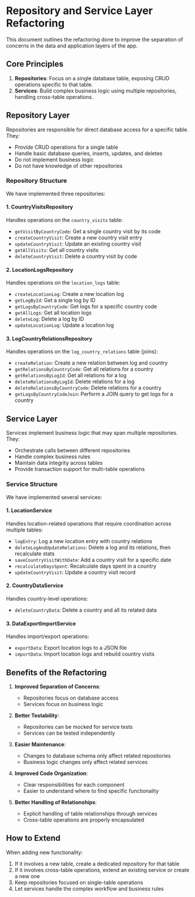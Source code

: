 # Repository and Service Layer Refactoring

This document outlines the refactoring done to improve the separation of concerns in the data and application layers of the app.

## Core Principles

1. **Repositories**: Focus on a single database table, exposing CRUD operations specific to that table.
2. **Services**: Build complex business logic using multiple repositories, handling cross-table operations.

## Repository Layer

Repositories are responsible for direct database access for a specific table. They:
- Provide CRUD operations for a single table
- Handle basic database queries, inserts, updates, and deletes
- Do not implement business logic
- Do not have knowledge of other repositories

### Repository Structure

We have implemented three repositories:

#### 1. CountryVisitsRepository
Handles operations on the `country_visits` table:
- `getVisitByCountryCode`: Get a single country visit by its code
- `createCountryVisit`: Create a new country visit entry
- `updateCountryVisit`: Update an existing country visit
- `getAllVisits`: Get all country visits
- `deleteCountryVisit`: Delete a country visit by code

#### 2. LocationLogsRepository
Handles operations on the `location_logs` table:
- `createLocationLog`: Create a new location log
- `getLogById`: Get a single log by ID
- `getLogsByCountryCode`: Get logs for a specific country code
- `getAllLogs`: Get all location logs
- `deleteLog`: Delete a log by ID
- `updateLocationLog`: Update a location log

#### 3. LogCountryRelationsRepository
Handles operations on the `log_country_relations` table (joins):
- `createRelation`: Create a new relation between log and country
- `getRelationsByCountryCode`: Get all relations for a country
- `getRelationsByLogId`: Get all relations for a log
- `deleteRelationsByLogId`: Delete relations for a log
- `deleteRelationsByCountryCode`: Delete relations for a country
- `getLogsByCountryCodeJoin`: Perform a JOIN query to get logs for a country

## Service Layer

Services implement business logic that may span multiple repositories. They:
- Orchestrate calls between different repositories
- Handle complex business rules
- Maintain data integrity across tables
- Provide transaction support for multi-table operations

### Service Structure

We have implemented several services:

#### 1. LocationService
Handles location-related operations that require coordination across multiple tables:
- `logEntry`: Log a new location entry with country relations
- `deleteLogAndUpdateRelations`: Delete a log and its relations, then recalculate stats
- `saveCountryVisitWithDate`: Add a country visit for a specific date
- `recalculateDaysSpent`: Recalculate days spent in a country
- `updateCountryVisit`: Update a country visit record

#### 2. CountryDataService
Handles country-level operations:
- `deleteCountryData`: Delete a country and all its related data

#### 3. DataExportImportService
Handles import/export operations:
- `exportData`: Export location logs to a JSON file
- `importData`: Import location logs and rebuild country visits

## Benefits of the Refactoring

1. **Improved Separation of Concerns**:
   - Repositories focus on database access
   - Services focus on business logic

2. **Better Testability**:
   - Repositories can be mocked for service tests
   - Services can be tested independently

3. **Easier Maintenance**:
   - Changes to database schema only affect related repositories
   - Business logic changes only affect related services

4. **Improved Code Organization**:
   - Clear responsibilities for each component
   - Easier to understand where to find specific functionality

5. **Better Handling of Relationships**:
   - Explicit handling of table relationships through services
   - Cross-table operations are properly encapsulated

## How to Extend

When adding new functionality:

1. If it involves a new table, create a dedicated repository for that table
2. If it involves cross-table operations, extend an existing service or create a new one
3. Keep repositories focused on single-table operations
4. Let services handle the complex workflow and business rules 